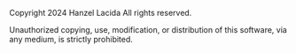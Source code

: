 Copyright 2024 Hanzel Lacida All rights reserved.

Unauthorized copying, use, modification, or distribution of this software, via any medium, is strictly prohibited.
